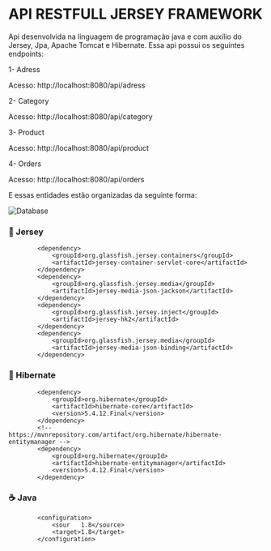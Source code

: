 # API RESTFULL JERSEY FRAMEWORK

Api desenvolvida na linguagem de programação java e com auxílio do Jersey, Jpa, Apache Tomcat e Hibernate. Essa api possui os seguintes endpoints:

1- Adress

Acesso: http://localhost:8080/api/adress

2- Category

Acesso: http://localhost:8080/api/category

3- Product

Acesso: http://localhost:8080/api/product

4- Orders

Acesso: http://localhost:8080/api/orders

E essas entidades estão organizadas da seguinte forma:

![Database](/images/database.png)

### 📝 Jersey
```
        <dependency>
			<groupId>org.glassfish.jersey.containers</groupId>
			<artifactId>jersey-container-servlet-core</artifactId>
		</dependency>
		<dependency>
			<groupId>org.glassfish.jersey.media</groupId>
			<artifactId>jersey-media-json-jackson</artifactId>
		</dependency>
		<dependency>
			<groupId>org.glassfish.jersey.inject</groupId>
			<artifactId>jersey-hk2</artifactId>
		</dependency>
		<dependency>
			<groupId>org.glassfish.jersey.media</groupId>
			<artifactId>jersey-media-json-binding</artifactId>
		</dependency>
```
### 📝 Hibernate

```
		<dependency>
			<groupId>org.hibernate</groupId>
			<artifactId>hibernate-core</artifactId>
			<version>5.4.12.Final</version>
		</dependency>
		<!-- https://mvnrepository.com/artifact/org.hibernate/hibernate-entitymanager -->
		<dependency>
			<groupId>org.hibernate</groupId>
			<artifactId>hibernate-entitymanager</artifactId>
			<version>5.4.12.Final</version>
		</dependency>
```

### ☕ Java

```
	    <configuration>
		    <sour   1.8</source>
		    <target>1.8</target>
	    </configuration>
```